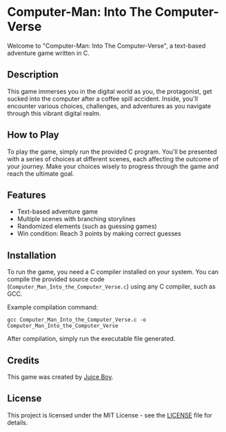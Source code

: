 # Computer-Man: Into The Computer-Verse

Welcome to "Computer-Man: Into The Computer-Verse", a text-based adventure game written in C.

## Description

This game immerses you in the digital world as you, the protagonist, get sucked into the computer after a coffee spill accident. Inside, you'll encounter various choices, challenges, and adventures as you navigate through this vibrant digital realm.

## How to Play

To play the game, simply run the provided C program. You'll be presented with a series of choices at different scenes, each affecting the outcome of your journey. Make your choices wisely to progress through the game and reach the ultimate goal.

## Features

- Text-based adventure game
- Multiple scenes with branching storylines
- Randomized elements (such as guessing games)
- Win condition: Reach 3 points by making correct guesses

## Installation

To run the game, you need a C compiler installed on your system. You can compile the provided source code (`Computer_Man_Into_the_Computer_Verse.c`) using any C compiler, such as GCC.

Example compilation command:
```
gcc Computer_Man_Into_the_Computer_Verse.c -o Computer_Man_Into_the_Computer_Verse
```
After compilation, simply run the executable file generated.

## Credits

This game was created by [Juice Boy](https://github.com/123JUICE-BOY321).

## License

This project is licensed under the MIT License - see the [LICENSE](LICENSE) file for details.
